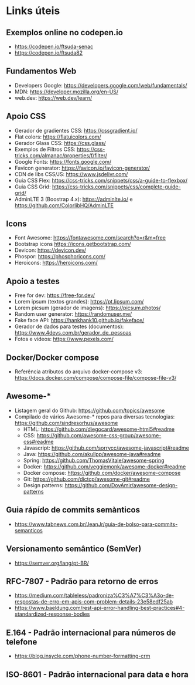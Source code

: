 # Links úteis

## Exemplos online no codepen.io

* https://codepen.io/ftsuda-senac
* https://codepen.io/ftsuda82

## Fundamentos Web

* Developers Google: https://developers.google.com/web/fundamentals/
* MDN: https://developer.mozilla.org/en-US/
* web.dev: https://web.dev/learn/

## Apoio CSS

* Gerador de gradientes CSS: https://cssgradient.io/
* Flat colors: https://flatuicolors.com/
* Gerador Glass CSS: https://css.glass/
* Exemplos de Filtros CSS: https://css-tricks.com/almanac/properties/f/filter/
* Google Fonts: https://fonts.google.com/
* Favicon generator: https://favicon.io/favicon-generator/
* CDN de libs CSS/JS: https://www.jsdelivr.com/
* Guia CSS Flex: https://css-tricks.com/snippets/css/a-guide-to-flexbox/
* Guia CSS Grid: https://css-tricks.com/snippets/css/complete-guide-grid/
* AdminLTE 3 (Boostrap 4.x): https://adminlte.io/ e https://github.com/ColorlibHQ/AdminLTE

## Icons

* Font Awesome: https://fontawesome.com/search?o=r&m=free
* Bootstrap icons https://icons.getbootstrap.com/
* Devicon: https://devicon.dev/
* Phospor: https://phosphoricons.com/
* Heroicons: https://heroicons.com/

## Apoio a testes

* Free for dev: https://free-for.dev/
* Lorem ipsum (textos grandes): https://pt.lipsum.com/
* Lorem picsum (gerador de imagens): https://picsum.photos/
* Random user generator: https://randomuser.me/
* Fake face API: https://hankhank10.github.io/fakeface/
* Gerador de dados para testes (documentos): https://www.4devs.com.br/gerador_de_pessoas
* Fotos e vídeos: https://www.pexels.com/

## Docker/Docker compose

* Referência atributos do arquivo docker-compose v3: https://docs.docker.com/compose/compose-file/compose-file-v3/

## Awesome-*

* Listagem geral do Github: https://github.com/topics/awesome
* Compilado de vários Awesome-* repos para diversas tecnologias: https://github.com/sindresorhus/awesome
    * HTML: https://github.com/diegocard/awesome-html5#readme
    * CSS: https://github.com/awesome-css-group/awesome-css#readme
    * Javascript: https://github.com/sorrycc/awesome-javascript#readme
    * Java: https://github.com/akullpp/awesome-java#readme
    * Spring: https://github.com/ThomasVitale/awesome-spring
    * Docker: https://github.com/veggiemonk/awesome-docker#readme
    * Docker compose: https://github.com/docker/awesome-compose
    * Git: https://github.com/dictcp/awesome-git#readme
    * Design patterns: https://github.com/DovAmir/awesome-design-patterns

## Guia rápído de commits semànticos

* https://www.tabnews.com.br/JeanJr/guia-de-bolso-para-commits-semanticos 

## Versionamento semântico (SemVer)

* https://semver.org/lang/pt-BR/

## RFC-7807 - Padrão para retorno de erros

* https://medium.com/tableless/padroniza%C3%A7%C3%A3o-de-respostas-de-erro-em-apis-com-problem-details-23e58edf25ab
* https://www.baeldung.com/rest-api-error-handling-best-practices#4-standardized-response-bodies

## E.164 - Padrão internacional para números de telefone

* https://blog.insycle.com/phone-number-formatting-crm

## ISO-8601 - Padrão internacional para data e hora
